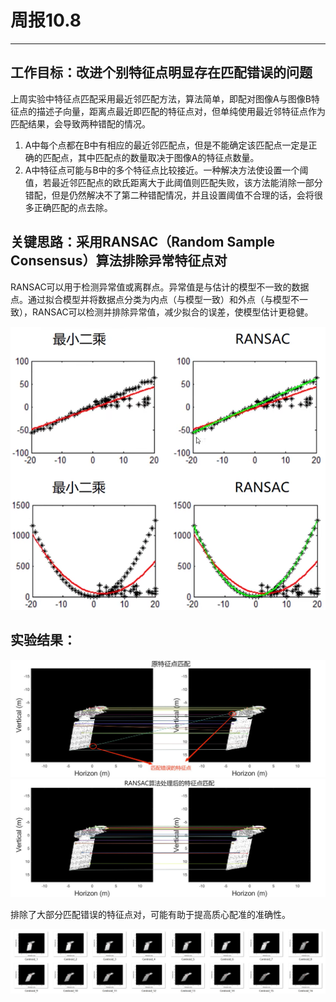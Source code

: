 # 周报10.8
---

## 工作目标：改进个别特征点明显存在匹配错误的问题

上周实验中特征点匹配采用最近邻匹配方法，算法简单，即配对图像A与图像B特征点的描述子向量，距离点最近即匹配的特征点对，但单纯使用最近邻特征点作为匹配结果，会导致两种错配的情况。
1. A中每个点都在B中有相应的最近邻匹配点，但是不能确定该匹配点一定是正确的匹配点，其中匹配点的数量取决于图像A的特征点数量。
2. A中特征点可能与B中的多个特征点比较接近。一种解决方法使设置一个阈值，若最近邻匹配点的欧氏距离大于此阈值则匹配失败，该方法能消除一部分错配，但是仍然解决不了第二种错配情况，并且设置阈值不合理的话，会将很多正确匹配的点去除。

## 关键思路：采用RANSAC（Random Sample Consensus）算法排除异常特征点对

RANSAC可以用于检测异常值或离群点。异常值是与估计的模型不一致的数据点。通过拟合模型并将数据点分类为内点（与模型一致）和外点（与模型不一致），RANSAC可以检测并排除异常值，减少拟合的误差，使模型估计更稳健。

![](image/RANSAC.png)

## 实验结果：

![](image/Matches.jpg)
![](image/Matches_RANSAC.jpg)

排除了大部分匹配错误的特征点对，可能有助于提高质心配准的准确性。

![](image/output.png)

